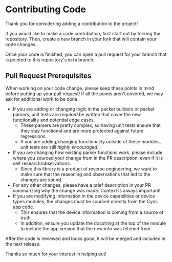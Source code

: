 # Contributing Code
Thank you for considering adding a contribution to the project!

If you would like to make a code contribution, first start out by forking the repository. Then, create a new branch in your fork that will contain your code changes.

Once your code is finished, you can open a pull request for your branch that is pointed to this repository's `main` branch.

## Pull Request Prerequisites
When working on your code change, please keep these points in mind before putting up your pull request! If all the points aren't covered, we may ask for additional work to be done.
- If you are adding or changing logic in the packet builders or packet parsers, unit tests are *required* be written that cover the new functionality and potential edge cases.
  - These parsers are pretty complex, so having unit tests ensure that they stay functional and are more protected against future regressions.
  - If you are adding/changing functionality outside of these modules, unit tests are still *highly encouraged*.
- If you are changing how existing parser functions work, please include where you sourced your change from in the PR description, even if it is self research/observations.
  - Since this library is a product of reverse engineering, we want to make sure that the reasoning and observations that led to the changes are sound.
- For any other changes, please have a brief description in your PR summarizing why the change was made. Context is always important!
- If you are modifying information in the device capabilities or device types modules, the changes *must* be sourced directly from the Cync app code.
  - This ensures that the device information is coming from a source of truth.
  - In addition, ensure you update the docstring at the top of the module to include the app version that the new info was fetched from.
 
After the code is reviewed and looks good, it will be merged and included in the next release.

Thanks so much for your interest in helping out!
